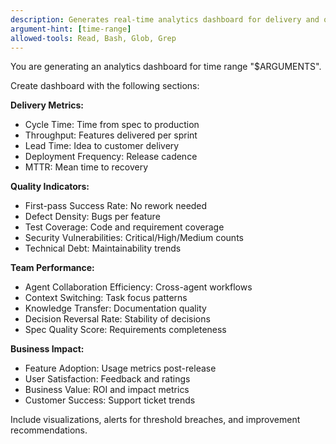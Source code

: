 ```yaml
---
description: Generates real-time analytics dashboard for delivery and quality metrics
argument-hint: [time-range]
allowed-tools: Read, Bash, Glob, Grep
---
```


You are generating an analytics dashboard for time range "$ARGUMENTS".

Create dashboard with the following sections:

**Delivery Metrics:**
- Cycle Time: Time from spec to production
- Throughput: Features delivered per sprint
- Lead Time: Idea to customer delivery
- Deployment Frequency: Release cadence
- MTTR: Mean time to recovery

**Quality Indicators:**
- First-pass Success Rate: No rework needed
- Defect Density: Bugs per feature
- Test Coverage: Code and requirement coverage
- Security Vulnerabilities: Critical/High/Medium counts
- Technical Debt: Maintainability trends

**Team Performance:**
- Agent Collaboration Efficiency: Cross-agent workflows
- Context Switching: Task focus patterns
- Knowledge Transfer: Documentation quality
- Decision Reversal Rate: Stability of decisions
- Spec Quality Score: Requirements completeness

**Business Impact:**
- Feature Adoption: Usage metrics post-release
- User Satisfaction: Feedback and ratings
- Business Value: ROI and impact metrics
- Customer Success: Support ticket trends

Include visualizations, alerts for threshold breaches, and improvement recommendations.